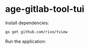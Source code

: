 # age-gitlab-tool-tui

Install dependencies:

```bash
go get github.com/rivo/tview
```

Run the application:

